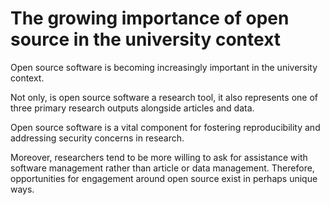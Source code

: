 # The growing importance of open source in the university context

Open source software is becoming increasingly important in the university context.

Not only, is open source software a research tool, it also represents one of three primary research outputs alongside articles and data.

Open source software is a vital component for fostering reproducibility and addressing security concerns in research.

Moreover, researchers tend to be more willing to ask for assistance with software management rather than article or data management. Therefore, opportunities for engagement around open source exist in perhaps unique ways.
